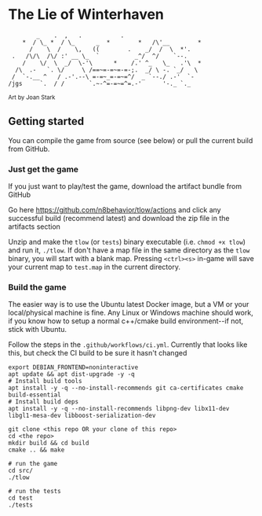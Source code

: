 # The Lie of Winterhaven


```
        _    .  ,   .           .
    *  / \_ *  / \_      _  *        *   /\'__        *
      /    \  /    \,   ((        .    _/  /  \  *'.
 .   /\/\  /\/ :' __ \_  `          _^/  ^/    `--.
    /    \/  \  _/  \-'\      *    /.' ^_   \_   .'\  *
  /\  .-   `. \/     \ /==~=-=~=-=-;.  _/ \ -. `_/   \
 /  `-.__ ^   / .-'.--\ =-=~_=-=~=^/  _ `--./ .-'  `-
/jgs     `.  / /       `.~-^=-=~=^=.-'      '-._ `._
```
<sup>Art by Joan Stark<sup>

## Getting started
You can compile the game from source (see below) or pull the current build from GitHub.
### Just get the game
If you just want to play/test the game, download the artifact bundle from GitHub

Go here https://github.com/n8behavior/tlow/actions and click any successful build (recommend latest) and download the zip file in the artifacts section

Unzip and make the `tlow` (or `tests`) binary executable (i.e. `chmod +x tlow`) and run it, `./tlow`. If don't have a map file in the same directory as the `tlow` binary, you will start with a blank map.  Pressing `<ctrl><s>` in-game will save your current map to `test.map` in the current directory.

### Build the game
The easier way is to use the Ubuntu latest Docker image, but a VM or your local/physical machine is fine.  Any Linux or Windows machine should work, if you know how to setup a normal c++/cmake build environment--if not, stick with Ubuntu.

Follow the steps in the `.github/workflows/ci.yml`.  Currently that looks like this, but check the CI build to be sure it hasn't changed

```shell
export DEBIAN_FRONTEND=noninteractive
apt update && apt dist-upgrade -y -q
# Install build tools
apt install -y -q --no-install-recommends git ca-certificates cmake build-essential
# Install build deps
apt install -y -q --no-install-recommends libpng-dev libx11-dev libgl1-mesa-dev libboost-serialization-dev

git clone <this repo OR your clone of this repo>
cd <the repo>
mkdir build && cd build
cmake .. && make

# run the game
cd src/
./tlow

# run the tests
cd test
./tests
```
